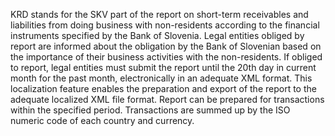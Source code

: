 KRD stands for the SKV part of the report on short-term receivables and liabilities from doing business with non-residents according to the financial instruments specified by the Bank of Slovenia. Legal entities obliged by report are informed about the obligation by the Bank of Slovenian based on the importance of their business activities with the non-residents. If obliged to report, legal entities must submit the report until the 20th day in current month for the past month, electronically in an adequate XML format.
This localization feature enables the preparation and export of the report to the adequate localized XML file format. Report can be prepared for transactions within the specified period. Transactions are summed up by the ISO numeric code of each country and currency.
